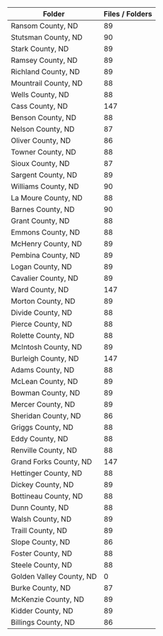 | Folder                   |   Files / Folders |
|--------------------------|-------------------|
| Ransom County, ND        |                89 |
| Stutsman County, ND      |                90 |
| Stark County, ND         |                89 |
| Ramsey County, ND        |                89 |
| Richland County, ND      |                89 |
| Mountrail County, ND     |                88 |
| Wells County, ND         |                88 |
| Cass County, ND          |               147 |
| Benson County, ND        |                88 |
| Nelson County, ND        |                87 |
| Oliver County, ND        |                86 |
| Towner County, ND        |                88 |
| Sioux County, ND         |                87 |
| Sargent County, ND       |                89 |
| Williams County, ND      |                90 |
| La Moure County, ND      |                88 |
| Barnes County, ND        |                90 |
| Grant County, ND         |                88 |
| Emmons County, ND        |                88 |
| McHenry County, ND       |                89 |
| Pembina County, ND       |                89 |
| Logan County, ND         |                89 |
| Cavalier County, ND      |                89 |
| Ward County, ND          |               147 |
| Morton County, ND        |                89 |
| Divide County, ND        |                88 |
| Pierce County, ND        |                88 |
| Rolette County, ND       |                88 |
| McIntosh County, ND      |                89 |
| Burleigh County, ND      |               147 |
| Adams County, ND         |                88 |
| McLean County, ND        |                89 |
| Bowman County, ND        |                89 |
| Mercer County, ND        |                89 |
| Sheridan County, ND      |                86 |
| Griggs County, ND        |                88 |
| Eddy County, ND          |                88 |
| Renville County, ND      |                88 |
| Grand Forks County, ND   |               147 |
| Hettinger County, ND     |                88 |
| Dickey County, ND        |                89 |
| Bottineau County, ND     |                88 |
| Dunn County, ND          |                88 |
| Walsh County, ND         |                89 |
| Traill County, ND        |                89 |
| Slope County, ND         |                86 |
| Foster County, ND        |                88 |
| Steele County, ND        |                88 |
| Golden Valley County, ND |                 0 |
| Burke County, ND         |                87 |
| McKenzie County, ND      |                89 |
| Kidder County, ND        |                89 |
| Billings County, ND      |                86 |